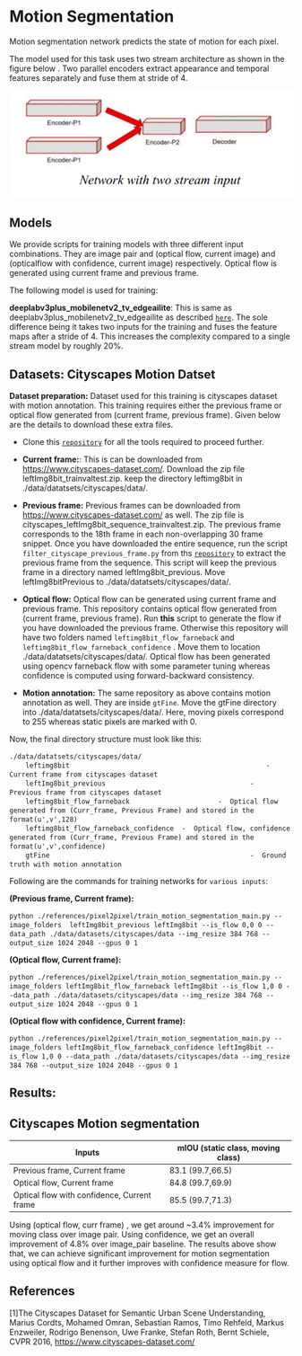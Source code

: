 # Motion Segmentation
Motion segmentation network predicts the state of motion for each pixel. 

The model used for this task uses two stream architecture as shown in the figure below . Two parallel encoders extract appearance and temporal features separately and fuse them at stride of 4. 

<p float="left">
  <img src="motion_segmentation/motion_segmentation_network.PNG" width="555" hspace="5"/>
</p>

## Models
We provide  scripts for training models with three different input combinations. They are image pair and (optical flow, current image) and (opticalflow with confidence, current image) respectively. Optical flow is generated using current frame and previous frame.

The following model is used for training:

**deeplabv3plus_mobilenetv2_tv_edgeailite**: This is same as deeplabv3plus_mobilenetv2_tv_edgeailite as described [`here`](Semantic_Segmentation.md). The sole difference being it takes two inputs for the training and fuses the feature maps after a stride of 4. This increases the complexity compared to a single stream model by roughly 20%.

## Datasets: Cityscapes Motion Datset
**Dataset preparation:**  Dataset used for this training is cityscapes dataset with motion annotation. This training requires either the previous frame or optical flow generated from (current frame, previous frame). Given below are the details to download these extra files.

* Clone this [`repository`](https://bitbucket.itg.ti.com/projects/ALGO-DEVKIT/repos/cityscapes_motion_dataset/browse) for all the tools required to proceed further.

* **Current frame:**: This is can be downloaded from https://www.cityscapes-dataset.com/. Download the zip file leftImg8bit_trainvaltest.zip. keep the directory leftimg8bit in ./data/datatsets/cityscapes/data/.

* **Previous frame:** Previous frames can be downloaded from https://www.cityscapes-dataset.com/ as well. The zip file is cityscapes_leftImg8bit_sequence_trainvaltest.zip. The previous frame corresponds to the 18th frame in each non-overlapping 30 frame snippet. Once you have downloaded the entire sequence, run the script `filter_cityscape_previous_frame.py` from ths [`repository`](https://bitbucket.itg.ti.com/projects/ALGO-DEVKIT/repos/cityscapes_motion_dataset/browse)  to extract the previous frame from the sequence. This script will keep the previous frame in a directory named leftImg8bit_previous. Move leftImg8bitPrevious to ./data/datatsets/cityscapes/data/.
 
* **Optical flow:** Optical flow can be generated using current frame and previous frame. This repository contains optical flow generated from (current frame, previous frame). Run **this** script to generate the flow if you have downloaded the previous frame. Otherwise this repository will have two folders named `leftimg8bit_flow_farneback` and `leftimg8bit_flow_farneback_confidence` . Move them to location ./data/datatsets/cityscapes/data/. Optical flow has been generated using opencv farneback flow with some parameter tuning whereas confidence is computed using forward-backward consistency.

* **Motion annotation:**  The same repository as above contains motion annotation as well. They are inside `gtFine`. Move the gtFine directory into ./data/datatsets/cityscapes/data/. Here, moving pixels correspond to 255 whereas static pixels are marked with 0.

Now, the final directory structure must look like this:
```
./data/datatsets/cityscapes/data/
    leftimg8bit	                                                -  Current frame from cityscapes dataset
    leftImg8bit_previous                                    -  Previous frame from cityscapes dataset  
    leftimg8bit_flow_farneback	                    -  Optical flow generated from (Curr_frame, Previous Frame) and stored in the format(u',v',128)
    leftimg8bit_flow_farneback_confidence  -  Optical flow, confidence generated from (Curr_frame, Previous Frame) and stored in the format(u',v',confidence)
    gtFine	                                                -  Ground truth with motion annotation
```

 
 Following are the  commands for training networks for `various inputs`:
<br>

**(Previous frame, Current frame):** 
```
python ./references/pixel2pixel/train_motion_segmentation_main.py --image_folders  leftImg8bit_previous leftImg8bit --is_flow 0,0 0 --data_path ./data/datasets/cityscapes/data --img_resize 384 768 --output_size 1024 2048 --gpus 0 1
```
**(Optical flow, Current frame):**
``` 
python ./references/pixel2pixel/train_motion_segmentation_main.py --image_folders leftImg8bit_flow_farneback leftImg8bit --is_flow 1,0 0 --data_path ./data/datasets/cityscapes/data --img_resize 384 768 --output_size 1024 2048 --gpus 0 1
```
**(Optical flow with confidence, Current frame):**
```  
python ./references/pixel2pixel/train_motion_segmentation_main.py --image_folders leftImg8bit_flow_farneback_confidence leftImg8bit --is_flow 1,0 0 --data_path ./data/datasets/cityscapes/data --img_resize 384 768 --output_size 1024 2048 --gpus 0 1
```

## Results:
## Cityscapes Motion segmentation
| Inputs                        | mIOU (static class, moving class) |
|-----------------------------------------------|-------------------|
| Previous frame, Current frame                  | 83.1 (99.7,66.5) |
| Optical flow, Current frame                    | 84.8 (99.7,69.9) |
| Optical flow with confidence, Current frame    | 85.5 (99.7,71.3) |

Using (optical flow, curr frame) , we get around ~3.4% improvement for moving class over image pair. Using confidence, we get an overall improvement of 4.8% over image_pair baseline. The results above show that, we can achieve significant improvement for motion segmentation using optical flow and it further improves with confidence measure for flow.
## References
[1]The Cityscapes Dataset for Semantic Urban Scene Understanding, Marius Cordts, Mohamed Omran, Sebastian Ramos, Timo Rehfeld, Markus Enzweiler, Rodrigo Benenson, Uwe Franke, Stefan Roth, Bernt Schiele, CVPR 2016, https://www.cityscapes-dataset.com/
